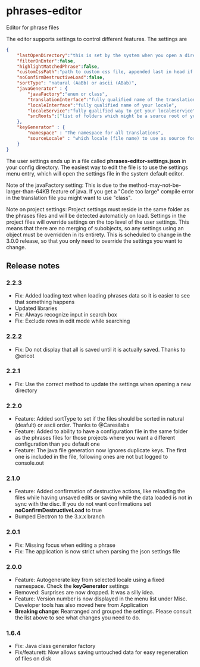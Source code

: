 # phrases-editor
Editor for phrase files

The editor supports settings to control different features. The settings are

```json
{
	"lastOpenDirectory":"this is set by the system when you open a directory",
	"filterOnEnter":false,
	"highlightMatchedPhrase":false,
	"customCssPath":"path to custom css file, appended last in head if set",
	"noConfirmDestructiveLoad":false,
	"sortType": "natural (AaBb) or ascii (ABab)",
	"javaGenerator" : {
		"javaFactory":"enum or class",
		"translationInterface":"fully qualified name of the translation interface",
		"localeInterface":"fully qualified name of your locale",
		"localeService":"fully qualified way to get your localeservice",
		"srcRoots":["list of folders which might be a source root of your project","usually something like src"]
	},
	"keyGenerator" : {
		"namespace" : "The namespace for all translations",
		"sourceLocale" : "which locale (file name) to use as source for keys"
	}
}
```

The user settings ends up in a file called **phrases-editor-settings.json** in your config directory. The easiest way to edit the file is to use the settings menu entry, which will open the settings file in the system default editor.

Note of the javaFactory setting: This is due to the method-may-not-be-larger-than-64KB feature of java. If you get a "Code too large" compile error in the translation file you might want to use "class".

Note on project settings: Project settings must reside in the same folder as the phrases files and will be detected automaticly on load. Settings in the project files will override settings on the top level of the user settings. This means that there are no merging of subobjects, so any settings using an object must be overridden in its entirety. This is scheduled to change in the 3.0.0 release, so that you only need to override the settings you want to change.

## Release notes

### 2.2.3
* Fix: Added loading text when loading phrases data so it is easier to see that something happens
* Updated libraries
* Fix: Always recognize input in search box
* Fix: Exclude rows in edit mode while searching
    
### 2.2.2
* Fix: Do not display that all is saved until it is actually saved. Thanks to @ericot

### 2.2.1
* Fix: Use the correct method to update the settings when opening a new directory

### 2.2.0
* Feature: Added sortType to set if the files should be sorted in natural (deafult) or ascii order. Thanks to @Caresilabs
* Feature: Added to ability to have a configuration file in the same folder as the phrases files for those projects where you want a different configuration than you default one
* Feature: The java file generation now ignores duplicate keys. The first one is included in the file, following ones are not but logged to console.out

### 2.1.0
* Feature: Added confirmation of destructive actions, like reloading the files while having unsaved edits or saving while the data loaded is not in sync with the disc. If you do not want confirmations set **noConfirmDestructiveLoad** to true
* Bumped Electron to the 3.x.x branch

### 2.0.1
* Fix: Missing focus when editing a phrase
* Fix: The application is now strict when parsing the json settings file

### 2.0.0
* Feature: Autogenerate key from selected locale using a fixed namespace. Check the **keyGenerator** settings
* Removed: Surprises are now dropped. It was a silly idea.
* Feature: Version number is now displayed in the menu list under Misc. Developer tools has also moved here from Application
* **Breaking change**: Rearranged and grouped the settings. Please consult the list above to see what changes you need to do.

### 1.6.4
* Fix: Java class generator factory
* Fix/featurett: Now allows saving untouched data for easy regeneration of files on disk
